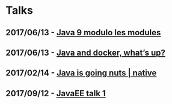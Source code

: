 # Talks


## 2017/06/13 - [Java 9 modulo les modules](/talks/2017/20170613-java9.html)


## 2017/06/13 - [Java and docker, what’s up?](/talks/2017/20170613-docker.html)


## 2017/02/14 - [Java is going nuts | native](/talks/2017/20170214-jigsaw.html)


## 2017/09/12 - [JavaEE talk 1](/talks/2017/20170912-javaEE-1.html)


